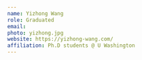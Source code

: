 ```yaml
---
name: Yizhong Wang
role: Graduated
email: 
photo: yizhong.jpg
website: https://yizhong-wang.com/
affiliation: Ph.D students @ U Washington
---
```


